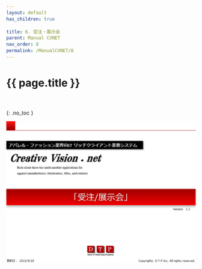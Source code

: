 ```yaml
---
layout: default
has_children: true

title: 6. 受注・展示会
parent: Manual CVNET
nav_order: 8
permalink: /ManualCVNET/8
---
```


# {{ page.title }}　<br/><br/>

{: .no_toc }


<a href="/img/Jyucyutenjikai/J1.PNG" target="_blank">
<img src="/img/Jyucyutenjikai/J1.PNG" alt="login image"></a>